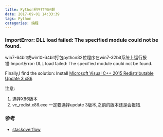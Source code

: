 ```yaml
---
title: Python程序打包问题
date: 2017-09-01 14:33:39
tags: Python
categories: 编程
---
```

### ImportError: DLL load failed: The specified module could not be found.
win7-64bit或win10-64bit打包python32位程序在win7-32bit系统上运行报错:ImportError: DLL load failed: The specified module could not be found.

Finally,I find the solution:
Install [Microsoft Visual C++ 2015 Redistributable Update 3 x86](https://www.microsoft.com/de-at/download/details.aspx?id=48145).

注意:
1. 选择X86版本
2. vc_redist.x86.exe 一定要选择update 3版本,之前的版本还是会报错.


### 参考
* [stackoverflow](https://github.com/tensorflow/tensorflow/issues/7995)

